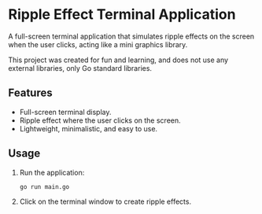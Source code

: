 
# Ripple Effect Terminal Application

A full-screen terminal application that simulates ripple effects on the screen when the user clicks, acting like a mini graphics library.

This project was created for fun and learning, and does not use any external libraries, only Go standard libraries.

## Features

- Full-screen terminal display.
- Ripple effect where the user clicks on the screen.
- Lightweight, minimalistic, and easy to use.

## Usage

1. Run the application:
    ```bash
    go run main.go

    ```

2. Click on the terminal window to create ripple effects.

